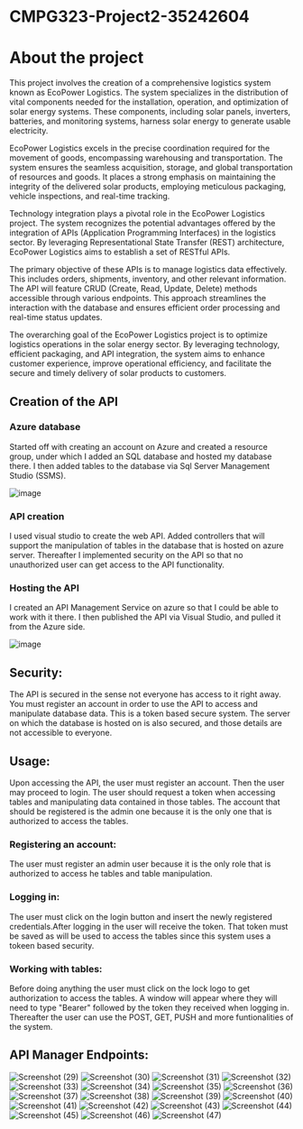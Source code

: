 # CMPG323-Project2-35242604
# About the project

This project involves the creation of a comprehensive logistics system known as EcoPower Logistics. The system specializes in the distribution of vital components needed for the installation, operation, and optimization of solar energy systems. These components, including solar panels, inverters, batteries, and monitoring systems, harness solar energy to generate usable electricity.

EcoPower Logistics excels in the precise coordination required for the movement of goods, encompassing warehousing and transportation. The system ensures the seamless acquisition, storage, and global transportation of resources and goods. It places a strong emphasis on maintaining the integrity of the delivered solar products, employing meticulous packaging, vehicle inspections, and real-time tracking.

Technology integration plays a pivotal role in the EcoPower Logistics project. The system recognizes the potential advantages offered by the integration of APIs (Application Programming Interfaces) in the logistics sector. By leveraging Representational State Transfer (REST) architecture, EcoPower Logistics aims to establish a set of RESTful APIs.

The primary objective of these APIs is to manage logistics data effectively. This includes orders, shipments, inventory, and other relevant information. The API will feature CRUD (Create, Read, Update, Delete) methods accessible through various endpoints. This approach streamlines the interaction with the database and ensures efficient order processing and real-time status updates.

The overarching goal of the EcoPower Logistics project is to optimize logistics operations in the solar energy sector. By leveraging technology, efficient packaging, and API integration, the system aims to enhance customer experience, improve operational efficiency, and facilitate the secure and timely delivery of solar products to customers.

## Creation of the API
### Azure database
Started off with creating an account on Azure and created a resource group, under which I added an SQL database and hosted my database there. I then added tables to the database via Sql Server Management Studio (SSMS). 

![image](https://user-images.githubusercontent.com/84228144/188954455-9c9160fd-10b9-426a-9c1b-2e6dfefdff0a.png)

### API creation
I used visual studio to create the web API. Added controllers that will support the manipulation of tables in the database that is hosted on azure server. Thereafter I implemented security on the API so that no unauthorized user can get access to the API functionality.

### Hosting the API
I created an API Management Service on azure so that I could be able to work with it there. I then published the API via Visual Studio, and pulled it from the Azure side. 

![image](https://user-images.githubusercontent.com/84228144/188955239-3eea68ed-1e7b-4681-9870-b87450945dc7.png)


## Security:
The API is secured in the sense not everyone has access to it right away. You must register an account in order to use the API to access and manipulate database data. This is a token based secure system. The server on which the database is hosted on is also secured, and those details are not accessible to everyone.

## Usage:
Upon accessing the API, the user must register an account. Then the user may proceed to login. The user should request a token when accessing tables and manipulating data contained in those tables. The account that should be registered is the admin one because it is the only one that is authorized to access the tables.

### Registering an account:
The user must register an admin user because it is the only role that is authorized to access he tables and table manipulation.

### Logging in:
The user must click on the login button and insert the newly registered credentials.After logging in the user will receive the token. That token must be saved as will be used to access the tables since this system uses a tokeen based security.

### Working with tables:
Before doing anything the user must click on the lock logo to get authorization to access the tables. A window will appear where they will need to type "Bearer" followed by the token they received when logging in. Thereafter the user can use the POST, GET, PUSH and more funtionalities of the system.

## API Manager Endpoints:
![Screenshot (29)](https://user-images.githubusercontent.com/84228144/189864338-c40f77bc-c986-4f54-99a1-3cf20537de72.png)
![Screenshot (30)](https://user-images.githubusercontent.com/84228144/189864346-98dbc20c-675d-4674-9feb-f87cc19ec790.png)
![Screenshot (31)](https://user-images.githubusercontent.com/84228144/189864354-74429dee-d16f-4300-8cee-9648b8bdf8c0.png)
![Screenshot (32)](https://user-images.githubusercontent.com/84228144/189864356-293a1ac1-b191-455e-ac2d-dd1e6fce9713.png)
![Screenshot (33)](https://user-images.githubusercontent.com/84228144/189864357-53f7a5cb-92be-4ccf-a499-b98c3eba2e11.png)
![Screenshot (34)](https://user-images.githubusercontent.com/84228144/189864359-28741b0e-b1cd-4a35-9dc8-85069e2efcb0.png)
![Screenshot (35)](https://user-images.githubusercontent.com/84228144/189864361-85122a54-ca51-46bc-8408-dce90261da46.png)
![Screenshot (36)](https://user-images.githubusercontent.com/84228144/189864364-6c2f765c-755f-4e66-b422-b2572d598197.png)
![Screenshot (37)](https://user-images.githubusercontent.com/84228144/189864367-02c98dd9-d3c1-4b88-b190-01b8371ccd4d.png)
![Screenshot (38)](https://user-images.githubusercontent.com/84228144/189864373-8f61785f-172a-451a-aae0-386e17bdf8cb.png)
![Screenshot (39)](https://user-images.githubusercontent.com/84228144/189864375-f687f746-865a-463f-a948-5a89b9b48c30.png)
![Screenshot (40)](https://user-images.githubusercontent.com/84228144/189864376-347ec8ba-b764-49fc-9241-543593a65efb.png)
![Screenshot (41)](https://user-images.githubusercontent.com/84228144/189864378-e8de3e89-c484-43a3-9596-76e511d055a7.png)
![Screenshot (42)](https://user-images.githubusercontent.com/84228144/189864382-69f3c998-dfa2-4bc3-8cfe-7dba28db521b.png)
![Screenshot (43)](https://user-images.githubusercontent.com/84228144/189864388-9799e3d8-1f81-419b-b1b3-d260620ec27f.png)
![Screenshot (44)](https://user-images.githubusercontent.com/84228144/189864391-ded9dbf8-bf87-4161-97a9-31f8446bb765.png)
![Screenshot (45)](https://user-images.githubusercontent.com/84228144/189864396-862f5e0f-b505-4d8b-a908-26e6e809ccad.png)
![Screenshot (46)](https://user-images.githubusercontent.com/84228144/189864402-5857e26e-fd1c-4ccc-a00a-4315f7d16b62.png)
![Screenshot (47)](https://user-images.githubusercontent.com/84228144/189864403-c2225985-f049-49d5-9150-7a96083d20ce.png)





